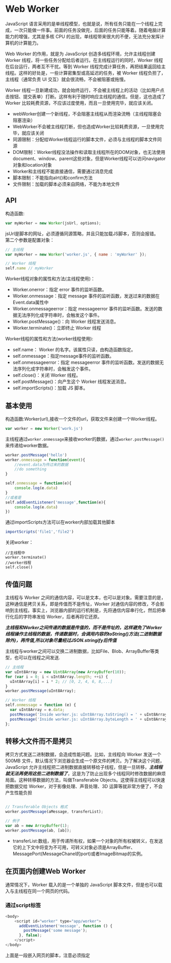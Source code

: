<!--
 * @Description: 
 * @Author: johe.huang
 * @Date: 2020-03-04 00:28:37
 -->
# Web Worker
JavaScript 语言采用的是单线程模型，也就是说，所有任务只能在一个线程上完成，一次只能做一件事。前面的任务没做完，后面的任务只能等着。随着电脑计算能力的增强，尤其是多核 CPU 的出现，单线程带来很大的不便，无法充分发挥计算机的计算能力。

Web Worker 的作用，就是为 JavaScript 创造多线程环境，允许主线程创建 Worker 线程，将一些任务分配给后者运行。在主线程运行的同时，Worker 线程在后台运行，两者互不干扰。等到 Worker 线程完成计算任务，再把结果返回给主线程。这样的好处是，一些计算密集型或高延迟的任务，被 Worker 线程负担了，主线程（通常负责 UI 交互）就会很流畅，不会被阻塞或拖慢。

Worker 线程一旦新建成功，就会始终运行，不会被主线程上的活动（比如用户点击按钮、提交表单）打断。这样有利于随时响应主线程的通信。但是，这也造成了 Worker 比较耗费资源，不应该过度使用，而且一旦使用完毕，就应该关闭。

- webWorker创建一个新线程，不会阻塞主线程从而渲染流畅（主线程阻塞会阻塞渲染）
- WebWorker不会被主线程打断，但也造成Worker比较耗费资源，一旦使用完毕，就应该关闭
- 同源限制：分配给Worker线程运行的脚本文件，必须与主线程的脚本文件同源
- DOM限制：Worker线程没法操作和读取主线程所在的DOM对象，也无法使用document、window、parent这些对象，但是Worker线程可以访问navigator对象和location对象
- Worker和主线程不能直接通信，需要通过消息完成
- 脚本限制：不能指向alrt()和confirm方法
- 文件限制：加载的脚本必须来自网络，不能为本地文件

## API
构造函数:
```javascript
var myWorker = new Worker(jsUrl, options);
```
jsUrl是脚本的网址，必须遵循同源策略，并且只能加载JS脚本，否则会报错。  
第二个参数是配置对象：
```javascript
// 主线程
var myWorker = new Worker('worker.js', { name : 'myWorker' });

// Worker 线程
self.name // myWorker
```
Worker线程对象的属性和方法(主线程使用)：
- Worker.onerror：指定 error 事件的监听函数。
- Worker.onmessage：指定 message 事件的监听函数，发送过来的数据在Event.data属性中
- Worker.onmessageerror：指定 messageerror 事件的监听函数。发送的数据无法序列化成字符串时，会触发这个事件。
- Worker.postMessage()：向 Worker 线程发送消息。
- Worker.terminate()：立即终止 Worker 线程

Worker线程的属性和方法(worker线程使用):
- self.name： Worker 的名字。该属性只读，由构造函数指定。
- self.onmessage：指定message事件的监听函数。
- self.onmessageerror：指定 messageerror 事件的监听函数。发送的数据无法序列化成字符串时，会触发这个事件。
- self.close()：关闭 Worker 线程。
- self.postMessage()：向产生这个 Worker 线程发送消息。
- self.importScripts()：加载 JS 脚本。

## 基本使用
构造函数:Worker(url),接收一个文件的url，获取文件来创建一个Worker线程。
```javascript
var worker = new Worker('work.js')
```
主线程通过```worker.onmessage```来接收worker的数据，通过```worker.postMessage()```来传递给worker数据。

```javascript
worker.postMessage('hello')
worker.onmessage = function(event){
    //event.data为传过来的数据
    //do something
}
```
```javascript
self.onmessage = function(e){
    console.log(e.data)
}
//或者是
self.addEventListener('message',function(e){
    console.log(e.data)
})

```
通过importScripts方法可以在worker内部加载其他脚本
```javascript
importScripts('file1','file2')
```
关闭worker：
```
//主线程中
worker.terminate()
//worker线程
self.close()
```

## 传值问题
主线程与 Worker 之间的通信内容，可以是文本，也可以是对象。需要注意的是，这种通信是拷贝关系，即是传值而不是传址，Worker 对通信内容的修改，不会影响到主线程。事实上，浏览器内部的运行机制是，先将通信内容串行化，然后把串行化后的字符串发给 Worker，后者再将它还原。

***主线程和Worker之间传递的数据是传值的，而不是传址的，这样避免了Worker线程操作主线程的数据，传递数据时，会调用内容的toString()方法(二进制数据除外)，再传值,所以对象尽量经过JSON.stringify后传值***

主线程与worker之间可以交换二进制数据，比如File、Blob、ArrayBuffer等类型，也可以在线程之间发送.
```javascript
// 主线程
var uInt8Array = new Uint8Array(new ArrayBuffer(10));
for (var i = 0; i < uInt8Array.length; ++i) {
  uInt8Array[i] = i * 2; // [0, 2, 4, 6, 8,...]
}
worker.postMessage(uInt8Array);

// Worker 线程
self.onmessage = function (e) {
  var uInt8Array = e.data;
  postMessage('Inside worker.js: uInt8Array.toString() = ' + uInt8Array.toString());
  postMessage('Inside worker.js: uInt8Array.byteLength = ' + uInt8Array.byteLength);
};

```

## 转移大文件而不是拷贝
拷贝方式发送二进制数据，会造成性能问题。比如，主线程向 Worker 发送一个 500MB 文件，默认情况下浏览器会生成一个原文件的拷贝。为了解决这个问题，JavaScript 允许主线程把二进制数据直接转移给子线程，但是一旦转移，***主线程就无法再使用这些二进制数据了***，这是为了防止出现多个线程同时修改数据的麻烦局面。这种转移数据的方法，叫做Transferable Objects。这使得主线程可以快速把数据交给 Worker，对于影像处理、声音处理、3D 运算等就非常方便了，不会产生性能负担
```javascript

// Transferable Objects 格式
worker.postMessage(aMessage, transferList);

// 例子
var ab = new ArrayBuffer(1);
worker.postMessage(ab, [ab]);

```
- transferList:数组，用于传递所有权，如果一个对象的所有权被转义，在发送它的上下文中将变为不可用，可转义对象必须是ArrayBuffer、MessagePort(MessageChanel的port)或者ImageBitmap的实例。

## 在页面内创建Web Worker
通常情况下，Worker 载入的是一个单独的 JavaScript 脚本文件，但是也可以载入与主线程在同一个网页的代码。

### 通过script标签
```javascript
<body>
    <script id="worker" type="app/worker">
      addEventListener('message', function () {
        postMessage('some message');
      }, false);
    </script>
</body>

```
上面是一段嵌入网页的脚本，注意必须指定<script>标签的type属性是一个浏览器不认识的值，上例是app / worker。

```javascript
//基于script的内容创建一个Blob对象
var blob = new Blob([document.querySelector('#worker').textContent]);
// 生成指向Blob对象的blobURL
var url = window.URL.createObjectURL(blob);
// 请求blobURL来创建worker
var worker = new Worker(url);

worker.onmessage = function (e) {
  // e.data === 'some message'
};
```


## worker线程完成轮询
有时，浏览器需要轮询服务器状态，以便第一时间得知状态改变。这个工作可以放在 Worker 里面。

```javascript
function createWorker(f) {
  var blob = new Blob(['(' + f.toString() +')()']);
  var url = window.URL.createObjectURL(blob);
  var worker = new Worker(url);
  return worker;
}

var pollingWorker = createWorker(function (e) {
  var cache;

  function compare(new, old) { ... };

  setInterval(function () {
    fetch('/my-api-endpoint').then(function (res) {
      var data = res.json();

      if (!compare(data, cache)) {
        cache = data;
        self.postMessage(data);
      }
    })
  }, 1000)
});

pollingWorker.onmessage = function () {
  // render data
}

pollingWorker.postMessage('init');

```

一个完整的使用例子:
```javascript
 function createWorker(fn) {
    var blob = new Blob([`(${fn.toString()})()`])
    var blobURL = window.URL.createObjectURL(blob)
    var worker = new Worker(blobURL)
    return worker
}
var webWorker = createWorker(function () {
    function init() {
        let i = 0
        setInterval(function () {
            self.postMessage(++i)
        }, 1000)
    }
    self.onmessage = function (messageEvent) {
        switch (messageEvent.data) {
            case "init":
                init()
                break
            case "stop":
                console.log("close!");
                self.close();
                break;
        }

    }
})
webWorker.onmessage = function (event) {
    console.log(event.data)
    if (event.data === 5) {
        webWorker.postMessage("stop")
        //主线程关闭webWorker.terminate()
    }
}
webWorker.postMessage("init")

```

## MessageChannel
> Vue的$nextTick实现中，优先检测是否支持原生的setImmediate(Node和高版本IE\chrome支持),不支持的话检测是否支持原生的MessageChannel,如果再不支持就会降级为setTimeout.

setImmediate\MessageChannel\setTimeout都属于宏任务，宏任务就是等待主线程空闲后才会被执行的任务（宏任务->微任务->渲染->宏任务的执行过程），实现宏任务效果最理想的就是setImmediate，MessageChannel也可以替代，但setImmediate和MessageChannel的浏览器支持没有setTimeout好，setTimeout有一个致命缺点就是即使设置setTimeout(fn,0),fn不会立即被推入到宏任务队列中，在chrome中至少是4ms以上。而 ***setImmediate可以将任务直接推入到宏任务队列***

MessageChannle允许我们创建一个新的消息通道，并通过它的两个MessagePort属性发送数据。
```javascript
var channel = new MessageChannel()
//两个端口
channel.port1
channel.port2
```
MessageChannel创建了一个通信的管道，这个管道有两个端口，每个端口都可以通过postMessage发送数据，而一个端口只要绑定了onmessage回调方法，就可以接收从另一个端口传过来的数据。(这一点和Web Worker类似，传递的数据从event.data获取)
```javascript
var channel = new MessageChannel();
var port1 = channel.port1;
var port2 = channel.port2;
port1.onmessage = function(event) {
    console.log("port1收到来自port2的数据：" + event.data);
}
port2.onmessage = function(event) {
    console.log("port2收到来自port1的数据：" + event.data);
}

port1.postMessage("发送给port2");
port2.postMessage("发送给port1");
```


### 多个worker之间的通信
当我们使用多个Web Worker并想要在两个Web Worker之间实现通信的时候，MessageChannel可以派上用场:
```javascript
//主线程
var w1 = new Worker("worker1.js");
var w2 = new Worker("worker2.js");
var ch = new MessageChannel();
//由于直接传递会被转化成字符串，这里使用转移数据的方法
//MessageChannel会被自动存储在event.ports里面
w1.postMessage("port1", [ch.port1]);
w2.postMessage("port2", [ch.port2]);
w2.onmessage = function(e) {
    console.log(e.data);
}
//worker1
self.onmessage = function(e) {
    const  port = e.ports[0];
    //传递给worker2
    port.postMessage("this is from worker1")        
}
//worker2
onmessage = function(e) {
    const  port = e.ports[0];
    //接受worker1消息
    port.onmessage = function(e){
        //传递回主线程
        self.postMessage(e.data)
    }        
}

```